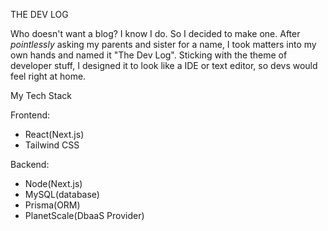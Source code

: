 THE DEV LOG

Who doesn't want a blog? I know I do. So I decided to make one. After <em>pointlessly</em> asking my parents and sister for a name, I took matters into my own hands and named it "The Dev Log". Sticking with the theme of developer stuff, I designed it to look like a IDE or text editor, so devs would feel right at home.

My Tech Stack

Frontend:

- React(Next.js)
- Tailwind CSS

Backend:

- Node(Next.js)
- MySQL(database)
- Prisma(ORM)
- PlanetScale(DbaaS Provider)
